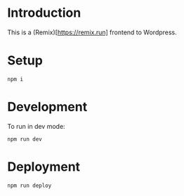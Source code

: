 # Introduction

This is a (Remix)[https://remix.run] frontend to Wordpress.

# Setup

`npm i`

# Development

To run in dev mode:

`npm run dev`

# Deployment

`npm run deploy`
